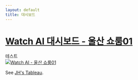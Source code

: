 ```yaml
---
layout: default
title: 대시보드
---
```


#                           [Watch AI 대시보드 - 울산 쇼룸01](https://public.tableau.com/views/ai01/1?:language=ko-KR&:sid=&:redirect=auth&:display_count=n&:origin=viz_share_link)

<div>테스트</div>

<div class='tableauPlaceholder' id='viz1722904321408' style='position: relative'><noscript><a href='#'><img alt='Watch AI - 울산 쇼룸01 ' src='https:&#47;&#47;public.tableau.com&#47;static&#47;images&#47;ai&#47;ai01&#47;1&#47;1_rss.png' style='border: none' /></a></noscript><object class='tableauViz'  style='display:none;'><param name='host_url' value='https%3A%2F%2Fpublic.tableau.com%2F' /> <param name='embed_code_version' value='3' /> <param name='site_root' value='' /><param name='name' value='ai01&#47;1' /><param name='tabs' value='no' /><param name='toolbar' value='yes' /><param name='static_image' value='https:&#47;&#47;public.tableau.com&#47;static&#47;images&#47;ai&#47;ai01&#47;1&#47;1.png' /> <param name='animate_transition' value='yes' /><param name='display_static_image' value='yes' /><param name='display_spinner' value='yes' /><param name='display_overlay' value='yes' /><param name='display_count' value='yes' /><param name='language' value='ko-KR' /></object></div>                <script type='text/javascript'>                    var divElement = document.getElementById('viz1722904321408');                    var vizElement = divElement.getElementsByTagName('object')[0];                    if ( divElement.offsetWidth > 800 ) { vizElement.style.width='1000px';vizElement.style.height='827px';} else if ( divElement.offsetWidth > 500 ) { vizElement.style.width='1000px';vizElement.style.height='827px';} else { vizElement.style.width='100%';vizElement.style.height='1527px';}                     var scriptElement = document.createElement('script');                    scriptElement.src = 'https://public.tableau.com/javascripts/api/viz_v1.js';                    vizElement.parentNode.insertBefore(scriptElement, vizElement);                </script>

See [JH's Tableau](https://public.tableau.com/app/profile/jeonghun.lee7492/viz/__17187283242660/1?publish=yes).
